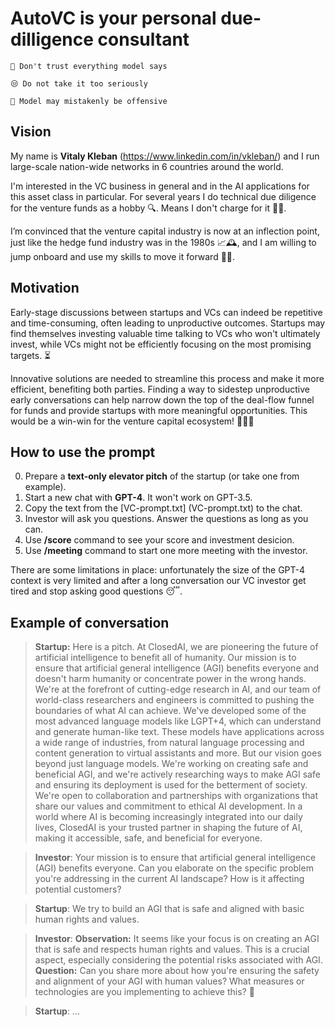 # AutoVC is your personal due-dilligence consultant


    🤥 Don't trust everything model says

    😒 Do not take it too seriously

    🤬 Model may mistakenly be offensive


## Vision

My name is **Vitaly Kleban** (https://www.linkedin.com/in/vkleban/) and I run large-scale nation-wide networks in 6 countries around the world. 


I'm interested in the VC business in general and in the AI applications for this asset class in particular. For several years I do technical due diligence for the venture funds as a hobby 🔍. Means I don't charge for it 🧑‍💻.

I’m convinced that the venture capital industry is now at an inflection point, just like the hedge fund industry was in the 1980s 📈🕰️, and I am willing to jump onboard and use my skills to move it forward 🚀💡.


## Motivation

Early-stage discussions between startups and VCs can indeed be repetitive and time-consuming, often leading to unproductive outcomes. Startups may find themselves investing valuable time talking to VCs who won't ultimately invest, while VCs might not be efficiently focusing on the most promising targets. ⏳

Innovative solutions are needed to streamline this process and make it more efficient, benefiting both parties. Finding a way to sidestep unproductive early conversations can help narrow down the top of the deal-flow funnel for funds and provide startups with more meaningful opportunities. This would be a win-win for the venture capital ecosystem! 🚀🌟🎯


## How to use the prompt

0. Prepare a **text-only elevator pitch** of the startup (or take one from example).
1. Start a new chat with **GPT-4**. It won't work on GPT-3.5.
2. Copy the text from the [VC-prompt.txt] (VC-prompt.txt) to the chat.
3. Investor will ask you questions. Answer the questions as long as you can.
4. Use **/score** command to see your score and investment desicion.
5. Use **/meeting** command to start one more meeting with the investor.

There are some limitations in place: unfortunately the size of the GPT-4 context is very limited and after a long conversation our VC investor get tired and stop asking good questions 😴.


## Example of conversation

> **Startup:**  Here is a pitch. At ClosedAI, we are pioneering the future of artificial intelligence to benefit all of humanity. Our mission is to ensure that artificial general intelligence (AGI) benefits everyone and doesn't harm humanity or concentrate power in the wrong hands. We're at the forefront of cutting-edge research in AI, and our team of world-class researchers and engineers is committed to pushing the boundaries of what AI can achieve. We've developed some of the most advanced language models like LGPT+4, which can understand and generate human-like text. These models have applications across a wide range of industries, from natural language processing and content generation to virtual assistants and more. But our vision goes beyond just language models. We're working on creating safe and beneficial AGI, and we're actively researching ways to make AGI safe and ensuring its deployment is used for the betterment of society. We're open to collaboration and partnerships with organizations that share our values and commitment to ethical AI development. In a world where AI is becoming increasingly integrated into our daily lives, ClosedAI is your trusted partner in shaping the future of AI, making it accessible, safe, and beneficial for everyone.

> **Investor**: Your mission is to ensure that artificial general intelligence (AGI) benefits everyone. Can you elaborate on the specific problem you're addressing in the current AI landscape? How is it affecting potential customers?

> **Startup**: We try to build an AGI that is safe and aligned with basic human rights and values.

> **Investor**: 
**Observation:** It seems like your focus is on creating an AGI that is safe and respects human rights and values. This is a crucial aspect, especially considering the potential risks associated with AGI.
**Question:** Can you share more about how you're ensuring the safety and alignment of your AGI with human values? What measures or technologies are you implementing to achieve this? 🦀

> **Startup**: ...